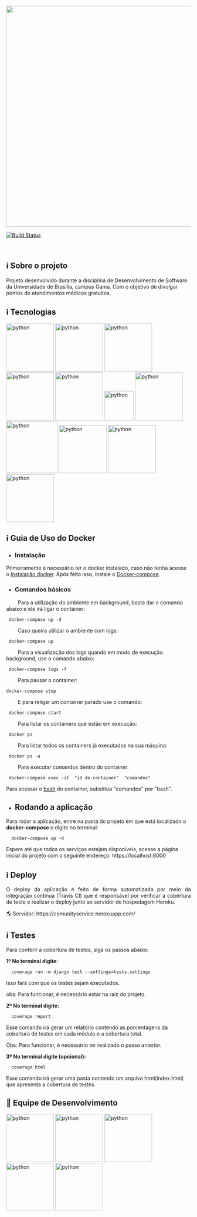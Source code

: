 
<p align="center"><a href="image" target="_blank"><img width="600"src="https://github.com/SaviorsServices/CommunityService/blob/master/images/logo/comunity.jpg"></a></p>

[![Build Status](https://travis-ci.org/SaviorsServices/CommunityService.svg?branch=master)](https://travis-ci.org/SaviorsServices/CommunityService)
  
<br>
  
## ℹ️ Sobre o projeto

Projeto desenvolvido durante a disciplina de Desenvolvimento de Software da Universidade de Brasília, campus Gama. Com o objetivo de divulgar pontos de atendimentos médicos gratuitos. <br>

## ℹ️ Tecnologias

<a href='https://github.com/SaviorsServices/CommunityService/blob/master/images/tecnologias/TravisCI-Mascot-1.png'><img width="130" src='https://github.com/SaviorsServices/CommunityService/blob/master/images/tecnologias/TravisCI-Mascot-1.png' alt='python' /></a>
<a href='https://github.com/SaviorsServices/CommunityService/blob/master/images/tecnologias/codeclimate.jpg'><img width="130" src='https://github.com/SaviorsServices/CommunityService/blob/master/images/tecnologias/codeclimate.jpg' alt='python' /></a>
<a href='https://github.com/SaviorsServices/CommunityService/blob/master/images/tecnologias/css-logo-400x400.png'><img width="130" src='https://github.com/SaviorsServices/CommunityService/blob/master/images/tecnologias/css-logo-400x400.png' alt='python' /></a>
<a href='https://github.com/SaviorsServices/CommunityService/blob/master/images/tecnologias/docker.gif'><img width="130" src='https://github.com/SaviorsServices/CommunityService/blob/master/images/tecnologias/docker.gif' alt='python' /></a>
<a href='https://github.com/SaviorsServices/CommunityService/blob/master/images/tecnologias/github.gif'><img width="130" src='https://github.com/SaviorsServices/CommunityService/blob/master/images/tecnologias/github.gif' alt='python' /></a>
<a href='https://github.com/SaviorsServices/CommunityService/blob/master/images/tecnologias/heroku.svg'><img width="80" src='https://github.com/SaviorsServices/CommunityService/blob/master/images/tecnologias/heroku.svg' alt='python' /></a>
<a href='https://github.com/SaviorsServices/CommunityService/blob/master/images/tecnologias/html.png'><img width="130" src='https://github.com/SaviorsServices/CommunityService/blob/master/images/tecnologias/html.png' alt='python' /></a>
<a href='https://github.com/SaviorsServices/CommunityService/blob/master/images/tecnologias/js3.png'><img width="140" src='https://github.com/SaviorsServices/CommunityService/blob/master/images/tecnologias/js3.png' alt='python' /></a>
<a href='https://github.com/SaviorsServices/CommunityService/blob/master/images/tecnologias/python-django.png'><img width="130" src='https://github.com/SaviorsServices/CommunityService/blob/master/images/tecnologias/python-django.png' alt='python' /></a>
<a href='https://github.com/SaviorsServices/CommunityService/blob/master/images/tecnologias/zenhub.jpg'><img width="130" src='https://github.com/SaviorsServices/CommunityService/blob/master/images/tecnologias/zenhub.jpg' alt='python' /></a>
<a href='https://github.com/SaviorsServices/CommunityService/blob/master/images/tecnologias/coveralls-logo.png'><img width="130" src='https://github.com/SaviorsServices/CommunityService/blob/master/images/tecnologias/coveralls-logo.png' alt='python' /></a> <br>

 ## ℹ️ Guia de Uso do Docker

* ### Instalação

Primeiramente é necessário ter o docker instalado, caso não tenha acesse o [Instalação docker](https://docs.docker.com/engine/installation/linux/docker-ce/). Após feito isso, instale o [Docker-compose](https://docs.docker.com/compose/install/).

* ### Comandos básicos 

 &emsp;&emsp; Para a utilização do ambiente em background, basta dar o comando abaixo e ele irá ligar o container:
 
 ```terminal
  docker-compose up -d
 ```
 &emsp;&emsp; Caso queira utilizar o ambiente com logs:

 ```terminal
  docker-compose up 
 ```
 &emsp;&emsp; Para a visualização dos logs quando em modo de execução background, use o comando abaixo:

 ```terminal
  docker-compose logs -f
 ```

 &emsp;&emsp; Para pausar o container:

  ```terminal
  docker-compose stop
 ```
 &emsp;&emsp; E para religar um container parado use o comando: 
 
 ```terminal
  docker-compose start 
 ```

 &emsp;&emsp; Para listar os containers que estão em execução:
 
 ```terminal
  docker ps
 ```
 &emsp;&emsp; Para listar todos os containers já executados na sua máquina:
 
 ```terminal
  docker ps -a
 ```
 &emsp;&emsp; Para executar comandos dentro do container:
 
 ```terminal
  docker-compose exec -it  "id do container"  "comandos"
 ```
 Para acessar o [bash](https://www.gnu.org/software/bash/) do container, substitua "comandos" por "bash".

* ## Rodando a aplicação

Para rodar a aplicação, entre na pasta do projeto em que está localizado o __docker-compose__ e digite no terminal:

```
  docker-compose up -d
```
Espere até que todos os serviços estejam disponíveis, acesse a página inicial do projeto com o seguinte endereço: https://localhost:8000  <br>

## ℹ️ Deploy

<p align="justify">O deploy da aplicação é feito de forma automatizada por meio da integração contínua (Travis CI) que é responsável por verificar a cobertura de teste  e realizar o deploy junto ao servidor de hospedagem Heroku.</p> 
🌎 Servidor: https://comunityservice.herokuapp.com/

## ℹ️ Testes

Para conferir a cobertura de testes, siga os passos abaixo:

__1º No terminal digite:__
```Terminal
  coverage run -m django test --settings=tests.settings 
```
Isso fará com que os testes sejam executados.

obs: Para funcionar, é necessário estar na raiz do projeto.

__2º No terminal digite:__
```Terminal
  coverage report
```
Esse comando irá gerar um relatório contendo as porcentagens da cobertura de testes em cada módulo e a cobertura total.

Obs: Para funcionar, é necessário ter realizado o passo anterior.

__3º No terminal digite (opcional):__
```Terminal
  coverage html
```
Esse comando irá gerar uma pasta contendo um arquivo html(index.html) que apresenta a cobertura de testes.  <br>

## 👤 Equipe de Desenvolvimento

<a href='https://github.com/SaviorsServices/CommunityService/blob/master/images/equipe/eduardo'><img width="130" src='https://github.com/SaviorsServices/CommunityService/blob/master/images/equipe/eduardo' alt='python' /></a>
<a href='https://github.com/SaviorsServices/CommunityService/blob/master/images/equipe/Vinicius.png'><img width="130" src='https://github.com/SaviorsServices/CommunityService/blob/master/images/equipe/Vinicius.png' alt='python' /></a>
<a href='https://github.com/SaviorsServices/CommunityService/blob/master/images/equipe/Ulysses.png'><img width="130" src='https://github.com/SaviorsServices/CommunityService/blob/master/images/equipe/Ulysses.png' alt='python' /></a>
<a href='https://github.com/SaviorsServices/CommunityService/blob/master/images/equipe/Thiago.png'><img width="130" src='https://github.com/SaviorsServices/CommunityService/blob/master/images/equipe/Thiago.png' alt='python' /></a>
<a href='https://github.com/SaviorsServices/CommunityService/blob/master/images/equipe/Amanda.png'><img width="130" src='https://github.com/SaviorsServices/CommunityService/blob/master/images/equipe/Amanda.png' alt='python' /></a>



